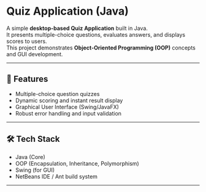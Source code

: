 # Quiz Application (Java)

A simple **desktop-based Quiz Application** built in Java.  
It presents multiple-choice questions, evaluates answers, and displays scores to users.  
This project demonstrates **Object-Oriented Programming (OOP)** concepts and GUI development.

---

## 🚀 Features
- Multiple-choice question quizzes
- Dynamic scoring and instant result display
- Graphical User Interface (Swing/JavaFX)
- Robust error handling and input validation

---

## 🛠 Tech Stack
- Java (Core)
- OOP (Encapsulation, Inheritance, Polymorphism)
- Swing  (for GUI)
- NetBeans IDE / Ant build system

---
